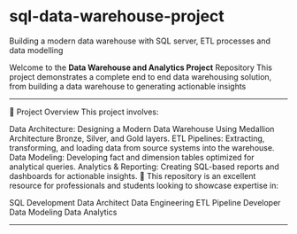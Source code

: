 # sql-data-warehouse-project
Building a modern data warehouse with SQL server, ETL processes and data modelling

Welcome to the **Data Warehouse and Analytics Project** Repository 
This project demonstrates a complete end to end data warehousing solution, from building a data warehouse to generating actionable insights

---
📖 Project Overview
This project involves:

Data Architecture: Designing a Modern Data Warehouse Using Medallion Architecture Bronze, Silver, and Gold layers.
ETL Pipelines: Extracting, transforming, and loading data from source systems into the warehouse.
Data Modeling: Developing fact and dimension tables optimized for analytical queries.
Analytics & Reporting: Creating SQL-based reports and dashboards for actionable insights.
🎯 This repository is an excellent resource for professionals and students looking to showcase expertise in:

SQL Development
Data Architect
Data Engineering
ETL Pipeline Developer
Data Modeling
Data Analytics

---
